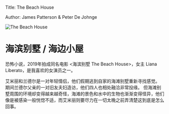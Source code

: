 Title: The Beach House

Author: James Patterson & Peter De Johnge

![The Beach House](/images/the-beach-house.png)

# 海滨别墅 / 海边小屋

恐怖小说，2019年拍成同名电影 <海滨别墅 The Beach House>，女主 Liana Liberato，是我喜欢的女演员之一。

艾米丽和兰德尔是一对年轻情侣，他们假期逃到自家的海滩别墅重新寻找感觉。
期间兰德尔父亲的一对旧友夫妇造访，他们四人也相处融洽非常投缘。
但海滩别墅周围的环境却变得越来越奇怪，海滩的景色和水中的生物也渐渐变得怪异，他们像是被感染一般恍惚不适，而艾米丽则要尽力在一切太晚之前弄清楚这到底是怎么回事。
